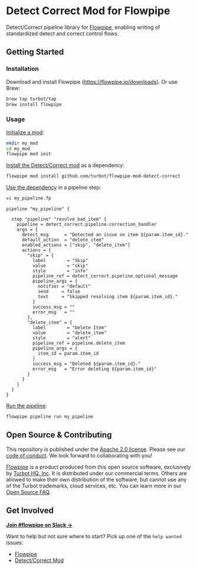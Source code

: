 # Detect Correct Mod for Flowpipe

Detect/Correct pipeline library for [Flowpipe](https://flowpipe.io), enabling writing of standardized detect and correct control flows.

## Getting Started

### Installation

Download and install Flowpipe (https://flowpipe.io/downloads). Or use Brew:

```sh
brew tap turbot/tap
brew install flowpipe
```

### Usage

[Initialize a mod](https://flowpipe.io/docs/build/index#initializing-a-mod):

```sh
mkdir my_mod
cd my_mod
flowpipe mod init
```

[Install the Detect/Correct mod](https://flowpipe.io/docs/build/mod-dependencies#mod-dependencies) as a dependency:

```sh
flowpipe mod install github.com/turbot/flowpipe-mod-detect-correct
```

[Use the dependency](https://flowpipe.io/docs/build/write-pipelines/index) in a pipeline step:

```sh
vi my_pipeline.fp
```

```hcl
pipeline "my_pipeline" {

  step "pipeline" "resolve_bad_item" {
    pipeline = detect_correct.pipeline.correction_handler
    args = {
      detect_msg      = "Detected an issue on item ${param.item_id}."
      default_action  = "delete_item"
      enabled_actions = ["skip", "delete_item"]
      actions = {
        "skip" = {
          label        = "Skip"
          value        = "skip"
          style        = "info"
          pipeline_ref = detect_correct.pipeline.optional_message
          pipeline_args = {
            notifier = "default"
            send     = false
            text     = "Skipped resolving item ${param.item_id}."
          }
          success_msg = ""
          error_msg   = ""
        },
        "delete_item" = {
          label        = "Delete Item"
          value        = "delete_item"
          style        = "alert"
          pipeline_ref = pipeline.delete_item
          pipeline_args = {
            item_id = param.item_id
          }
          success_msg = "Deleted ${param.item_id}."
          error_msg   = "Error deleting ${param.item_id}"
        }
      }
    }
  }
}
```

[Run the pipeline](https://flowpipe.io/docs/run/pipelines):

```sh
flowpipe pipeline run my_pipeline
```

## Open Source & Contributing

This repository is published under the [Apache 2.0 license](https://www.apache.org/licenses/LICENSE-2.0). Please see our [code of conduct](https://github.com/turbot/.github/blob/main/CODE_OF_CONDUCT.md). We look forward to collaborating with you!

[Flowpipe](https://flowpipe.io) is a product produced from this open source software, exclusively by [Turbot HQ, Inc](https://turbot.com). It is distributed under our commercial terms. Others are allowed to make their own distribution of the software, but cannot use any of the Turbot trademarks, cloud services, etc. You can learn more in our [Open Source FAQ](https://turbot.com/open-source).

## Get Involved

**[Join #flowpipe on Slack →](https://flowpipe.io/community/join)**

Want to help but not sure where to start? Pick up one of the `help wanted` issues:

- [Flowpipe](https://github.com/turbot/flowpipe/labels/help%20wanted)
- [Detect/Correct Mod](https://github.com/turbot/flowpipe-mod-detect-correct/labels/help%20wanted)